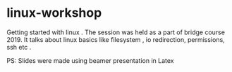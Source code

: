 # linux-workshop
Getting started with linux . The session was held as a part of bridge course 2019.
It talks about linux basics like filesystem , io redirection, permissions, ssh etc .


PS:
Slides were made using beamer presentation in  Latex
